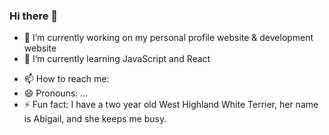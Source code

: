 ### Hi there 👋

<!--
**drobb2020/drobb2020** is a ✨ _special_ ✨ repository because its `README.md` (this file) appears on your GitHub profile.

Here are some ideas to get you started: -->

- 🔭 I’m currently working on my personal profile website & development website
- 🌱 I’m currently learning JavaScript and React
<!-- - 👯 I’m looking to collaborate on ...
- 🤔 I’m looking for help with ...
- 💬 Ask me about ... -->
- 📫 How to reach me: 
- 😄 Pronouns: ...
- ⚡ Fun fact: I have a two year old West Highland White Terrier, her name is Abigail, and she keeps me busy.
